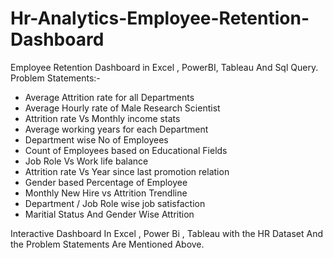 # Hr-Analytics-Employee-Retention-Dashboard
Employee Retention Dashboard in Excel , PowerBI, Tableau And Sql Query.
Problem Statements:-

- Average Attrition rate for all Departments 
- Average Hourly rate of Male Research Scientist
- Attrition rate Vs Monthly income stats
- Average working years for each Department
- Department wise No of Employees 
- Count of Employees based on Educational Fields
- Job Role Vs Work life balance
- Attrition rate Vs Year since last promotion relation
- Gender based Percentage of Employee
- Monthly New Hire vs Attrition Trendline
- Department / Job Role wise job satisfaction
- Maritial Status And Gender Wise Attrition

Interactive Dashboard In Excel , Power Bi , Tableau with the HR Dataset And the Problem Statements Are Mentioned Above.

